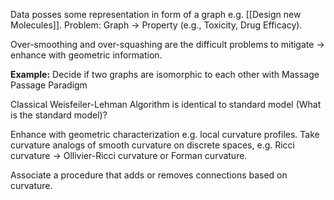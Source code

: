 
Data posses some representation in form of a graph e.g. [[Design new Molecules]].
Problem: Graph $\to$ Property (e.g., Toxicity, Drug Efficacy).

Over-smoothing and over-squashing are the difficult problems to mitigate $\to$ enhance with geometric information. 


**Example:** Decide if two graphs are isomorphic to each other with Massage Passage Paradigm 

Classical Weisfeiler-Lehman Algorithm is identical to standard model (What is the standard model)?

Enhance with geometric characterization e.g. local curvature profiles. Take curvature analogs of smooth curvature on discrete spaces, e.g. Ricci curvature $\to$  Ollivier-Ricci curvature or Forman curvature.

Associate a procedure that adds or removes connections based on curvature.

